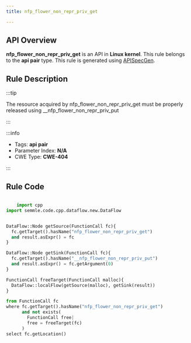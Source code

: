 ```yaml
---
title: nfp_flower_non_repr_priv_get

---
```



## API Overview
**nfp_flower_non_repr_priv_get** is an API in **Linux kernel**. This rule belongs to the **api pair** type. This rule is generated using [APISpecGen](../../tools/APISpecGen).
## Rule Description

:::tip

The resource acquired by nfp_flower_non_repr_priv_get must be properly released using __nfp_flower_non_repr_priv_put

:::

:::info

- Tags: **api pair**
- Parameter Index: **N/A**
- CWE Type: **CWE-404**

:::

## Rule Code
```python

    import cpp
import semmle.code.cpp.dataflow.new.DataFlow


DataFlow::Node getSource(FunctionCall fc){
  fc.getTarget().hasName("nfp_flower_non_repr_priv_get")
  and result.asExpr() = fc
}

DataFlow::Node getSink(FunctionCall fc){
  fc.getTarget().hasName("__nfp_flower_non_repr_priv_put")
  and result.asExpr() = fc.getArgument(0)
}

FunctionCall freeTarget(FunctionCall malloc){
  DataFlow::localFlow(getSource(malloc), getSink(result))
}

from FunctionCall fc
where fc.getTarget().hasName("nfp_flower_non_repr_priv_get")
      and not exists(
        FunctionCall free| 
        free = freeTarget(fc)
      )
select fc.getLocation()

    
```